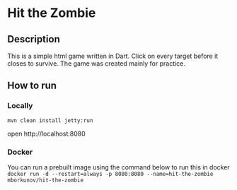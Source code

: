 Hit the Zombie
====================

Description
---------------------
This is a simple html game written in Dart. Click on every target before it closes to survive.
The game was created mainly for practice.

How to run
---------------------

### Locally
`mvn clean install jetty:run`

open http://localhost:8080

### Docker

You can run a prebuilt image using the command below to run this in docker<br>
`docker run -d --restart=always -p 8080:8080 --name=hit-the-zombie mborkunov/hit-the-zombie`